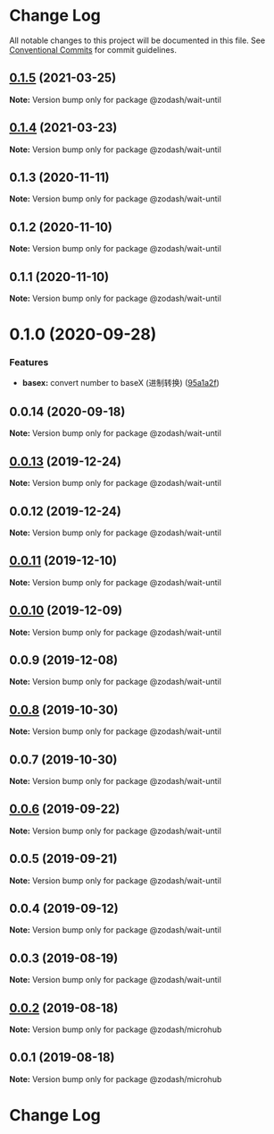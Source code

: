 # Change Log

All notable changes to this project will be documented in this file.
See [Conventional Commits](https://conventionalcommits.org) for commit guidelines.

## [0.1.5](https://github.com/zcorky/zodash/compare/@zodash/wait-until@0.1.4...@zodash/wait-until@0.1.5) (2021-03-25)

**Note:** Version bump only for package @zodash/wait-until





## [0.1.4](https://github.com/zcorky/zodash/compare/@zodash/wait-until@0.1.3...@zodash/wait-until@0.1.4) (2021-03-23)

**Note:** Version bump only for package @zodash/wait-until





## 0.1.3 (2020-11-11)

**Note:** Version bump only for package @zodash/wait-until





## 0.1.2 (2020-11-10)

**Note:** Version bump only for package @zodash/wait-until





## 0.1.1 (2020-11-10)

**Note:** Version bump only for package @zodash/wait-until





# 0.1.0 (2020-09-28)


### Features

* **basex:** convert number to baseX (进制转换) ([95a1a2f](https://github.com/zcorky/zodash/commit/95a1a2f361d73de5caa3b8e297c1643e97e40983))





## 0.0.14 (2020-09-18)

**Note:** Version bump only for package @zodash/wait-until





## [0.0.13](https://github.com/zcorky/zodash/compare/@zodash/wait-until@0.0.12...@zodash/wait-until@0.0.13) (2019-12-24)

**Note:** Version bump only for package @zodash/wait-until





## 0.0.12 (2019-12-24)

**Note:** Version bump only for package @zodash/wait-until





## [0.0.11](https://github.com/zcorky/zodash/compare/@zodash/wait-until@0.0.10...@zodash/wait-until@0.0.11) (2019-12-10)

**Note:** Version bump only for package @zodash/wait-until





## [0.0.10](https://github.com/zcorky/zodash/compare/@zodash/wait-until@0.0.9...@zodash/wait-until@0.0.10) (2019-12-09)

**Note:** Version bump only for package @zodash/wait-until





## 0.0.9 (2019-12-08)

**Note:** Version bump only for package @zodash/wait-until





## [0.0.8](https://github.com/zcorky/zodash/compare/@zodash/wait-until@0.0.7...@zodash/wait-until@0.0.8) (2019-10-30)

**Note:** Version bump only for package @zodash/wait-until





## 0.0.7 (2019-10-30)

**Note:** Version bump only for package @zodash/wait-until





## [0.0.6](https://github.com/zcorky/zodash/compare/@zodash/wait-until@0.0.5...@zodash/wait-until@0.0.6) (2019-09-22)

**Note:** Version bump only for package @zodash/wait-until





## 0.0.5 (2019-09-21)

**Note:** Version bump only for package @zodash/wait-until





## 0.0.4 (2019-09-12)

**Note:** Version bump only for package @zodash/wait-until





## 0.0.3 (2019-08-19)

**Note:** Version bump only for package @zodash/wait-until





## [0.0.2](https://github.com/zcorky/zodash/compare/@zodash/microhub@0.0.1...@zodash/microhub@0.0.2) (2019-08-18)

**Note:** Version bump only for package @zodash/microhub





## 0.0.1 (2019-08-18)

**Note:** Version bump only for package @zodash/microhub





# Change Log
